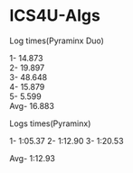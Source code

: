 # ICS4U-Algs

Log times(Pyraminx Duo)

1- 14.873  
2- 19.897  
3- 48.648  
4- 15.879  
5- 5.599  
Avg- 16.883 

Logs times(Pyraminx)

1- 1:05.37
2- 1:12.90
3- 1:20.53

Avg- 1:12.93
